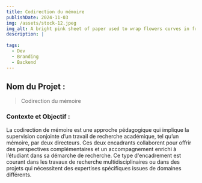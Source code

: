 ```yaml
---
title: Codirection du mémoire
publishDate: 2024-11-03 
img: /assets/stock-12.jpeg
img_alt: A bright pink sheet of paper used to wrap flowers curves in front of rich blue background
description: |
  
tags:
  - Dev
  - Branding
  - Backend
---
```


## Nom du Projet : 

> Codirection du mémoire



### Contexte et Objectif : 

La codirection de mémoire est une approche pédagogique qui implique la supervision conjointe d’un travail de recherche académique, tel qu’un mémoire, par deux directeurs. Ces deux encadrants collaborent pour offrir des perspectives complémentaires et un accompagnement enrichi à l’étudiant dans sa démarche de recherche. Ce type d'encadrement est courant dans les travaux de recherche multidisciplinaires ou dans des projets qui nécessitent des expertises spécifiques issues de domaines différents.

